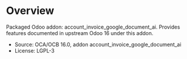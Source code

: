# Overview

Packaged Odoo addon: account_invoice_google_document_ai. Provides features documented in upstream Odoo 16 under this addon.

- Source: OCA/OCB 16.0, addon account_invoice_google_document_ai
- License: LGPL-3

